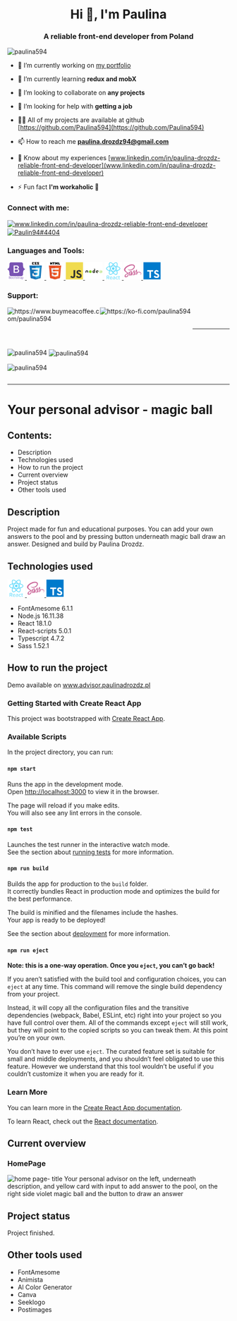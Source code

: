 <h1 align="center">Hi 👋, I'm Paulina</h1>
<h3 align="center">A reliable front-end developer from Poland</h3>

<p align="left"> <img src="https://komarev.com/ghpvc/?username=paulina594&label=Profile%20views&color=0e75b6&style=plastic" alt="paulina594" /> </p>

- 🔭 I’m currently working on [my portfolio](https://github.com/Paulina594/Portfolio)

- 🌱 I’m currently learning **redux and mobX**

- 👯 I’m looking to collaborate on **any projects**

- 🤝 I’m looking for help with **getting a job**

- 👨‍💻 All of my projects are available at github [https://github.com/Paulina594](https://github.com/Paulina594)

- 📫 How to reach me **paulina.drozdz94@gmail.com**

- 📄 Know about my experiences [www.linkedin.com/in/paulina-drozdz-reliable-front-end-developer](www.linkedin.com/in/paulina-drozdz-reliable-front-end-developer)

- ⚡ Fun fact **I'm workaholic 🙈**

<h3 align="left">Connect with me:</h3>
<p align="left">
<a href="https://linkedin.com/in/www.linkedin.com/in/paulina-drozdz-reliable-front-end-developer" target="blank"><img align="center" src="https://raw.githubusercontent.com/rahuldkjain/github-profile-readme-generator/master/src/images/icons/Social/linked-in-alt.svg" alt="www.linkedin.com/in/paulina-drozdz-reliable-front-end-developer" height="30" width="40" /></a>
<a href="https://discord.gg/Paulin94#4404" target="blank"><img align="center" src="https://raw.githubusercontent.com/rahuldkjain/github-profile-readme-generator/master/src/images/icons/Social/discord.svg" alt="Paulin94#4404" height="30" width="40" /></a>
</p>

<h3 align="left">Languages and Tools:</h3>
<p align="left"> <a href="https://getbootstrap.com" target="_blank" rel="noreferrer"> <img src="https://raw.githubusercontent.com/devicons/devicon/master/icons/bootstrap/bootstrap-plain-wordmark.svg" alt="bootstrap" width="40" height="40"/> </a> <a href="https://www.w3schools.com/css/" target="_blank" rel="noreferrer"> <img src="https://raw.githubusercontent.com/devicons/devicon/master/icons/css3/css3-original-wordmark.svg" alt="css3" width="40" height="40"/> </a> <a href="https://www.w3.org/html/" target="_blank" rel="noreferrer"> <img src="https://raw.githubusercontent.com/devicons/devicon/master/icons/html5/html5-original-wordmark.svg" alt="html5" width="40" height="40"/> </a> <a href="https://developer.mozilla.org/en-US/docs/Web/JavaScript" target="_blank" rel="noreferrer"> <img src="https://raw.githubusercontent.com/devicons/devicon/master/icons/javascript/javascript-original.svg" alt="javascript" width="40" height="40"/> </a> <a href="https://nodejs.org" target="_blank" rel="noreferrer"> <img src="https://raw.githubusercontent.com/devicons/devicon/master/icons/nodejs/nodejs-original-wordmark.svg" alt="nodejs" width="40" height="40"/> </a> <a href="https://reactjs.org/" target="_blank" rel="noreferrer"> <img src="https://raw.githubusercontent.com/devicons/devicon/master/icons/react/react-original-wordmark.svg" alt="react" width="40" height="40"/> </a> <a href="https://sass-lang.com" target="_blank" rel="noreferrer"> <img src="https://raw.githubusercontent.com/devicons/devicon/master/icons/sass/sass-original.svg" alt="sass" width="40" height="40"/> </a> <a href="https://www.typescriptlang.org/" target="_blank" rel="noreferrer"> <img src="https://raw.githubusercontent.com/devicons/devicon/master/icons/typescript/typescript-original.svg" alt="typescript" width="40" height="40"/> </a> </p>

<h3 align="left">Support:</h3>
<p><a href="https://www.buymeacoffee.com/paulina594"> <img align="left" src="https://cdn.buymeacoffee.com/buttons/v2/default-yellow.png" height="50" width="210" alt="https://www.buymeacoffee.com/paulina594" /></a><a href="https://ko-fi.com/paulina594"> <img align="left" src="https://cdn.ko-fi.com/cdn/kofi3.png?v=3" height="50" width="210" alt="https://ko-fi.com/paulina594" /> </a> </p>

<br/>
<br/>

-----------------------------------------------------------------------------------

<br/>

<p><img align="left" src="https://github-readme-stats.vercel.app/api/top-langs?username=paulina594&show_icons=true&locale=en&layout=compact" alt="paulina594" /></p>

<p>&nbsp;<img align="center" src="https://github-readme-stats.vercel.app/api?username=paulina594&show_icons=true&locale=en" alt="paulina594" /></p>

<p><img align="center" src="https://github-readme-streak-stats.herokuapp.com/?user=paulina594&" alt="paulina594" /></p>

##
-----------------------------------------------------------------------------------------------------------------------

# Your personal advisor - magic ball

## Contents:
- Description
- Technologies used 
- How to run the project
- Current overview
- Project status
- Other tools used 

## Description 

Project made for fun and educational purposes. You can add your own answers to the pool and by pressing button underneath magic ball draw an answer.
Designed and build by Paulina Drozdz.

## Technologies used 

<p align="left"> </a> <a href="https://reactjs.org/" target="_blank" rel="noreferrer"> <img src="https://raw.githubusercontent.com/devicons/devicon/master/icons/react/react-original-wordmark.svg" alt="react" width="40" height="40"/> </a> <a href="https://sass-lang.com" target="_blank" rel="noreferrer"> <img src="https://raw.githubusercontent.com/devicons/devicon/master/icons/sass/sass-original.svg" alt="sass" width="40" height="40"/> </a> <a href="https://www.typescriptlang.org/" target="_blank" rel="noreferrer"> <img src="https://raw.githubusercontent.com/devicons/devicon/master/icons/typescript/typescript-original.svg" alt="typescript" width="40" height="40"/> </a> </p>

- FontAmesome 6.1.1
- Node.js 16.11.38
- React 18.1.0
- React-scripts 5.0.1
- Typescript 4.7.2
- Sass 1.52.1

## How to run the project

Demo available on www.advisor.paulinadrozdz.pl

### Getting Started with Create React App

This project was bootstrapped with [Create React App](https://github.com/facebook/create-react-app).

### Available Scripts

In the project directory, you can run:

#### `npm start`

Runs the app in the development mode.\
Open [http://localhost:3000](http://localhost:3000) to view it in the browser.

The page will reload if you make edits.\
You will also see any lint errors in the console.

#### `npm test`

Launches the test runner in the interactive watch mode.\
See the section about [running tests](https://facebook.github.io/create-react-app/docs/running-tests) for more information.

#### `npm run build`

Builds the app for production to the `build` folder.\
It correctly bundles React in production mode and optimizes the build for the best performance.

The build is minified and the filenames include the hashes.\
Your app is ready to be deployed!

See the section about [deployment](https://facebook.github.io/create-react-app/docs/deployment) for more information.

#### `npm run eject`

**Note: this is a one-way operation. Once you `eject`, you can’t go back!**

If you aren’t satisfied with the build tool and configuration choices, you can `eject` at any time. This command will remove the single build dependency from your project.

Instead, it will copy all the configuration files and the transitive dependencies (webpack, Babel, ESLint, etc) right into your project so you have full control over them. All of the commands except `eject` will still work, but they will point to the copied scripts so you can tweak them. At this point you’re on your own.

You don’t have to ever use `eject`. The curated feature set is suitable for small and middle deployments, and you shouldn’t feel obligated to use this feature. However we understand that this tool wouldn’t be useful if you couldn’t customize it when you are ready for it.

### Learn More

You can learn more in the [Create React App documentation](https://facebook.github.io/create-react-app/docs/getting-started).

To learn React, check out the [React documentation](https://reactjs.org/).

## Current overview

### HomePage

<img src="https://i.postimg.cc/HnB7Qqc6/Zrzut-ekranu-2022-06-05-152433.png" alt="home page- title Your personal advisor on the left, underneath description, and yellow card with input to add answer to the pool, on the right side violet magic ball and the button to draw an answer" />

## Project status

Project finished.

## Other tools used 
- FontAmesome
- Animista
- Al Color Generator
- Canva
- Seeklogo
- Postimages
